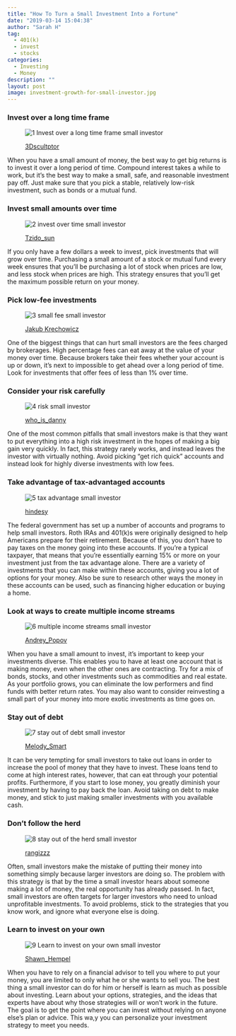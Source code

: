 ```yaml
---
title: "How To Turn a Small Investment Into a Fortune"
date: "2019-03-14 15:04:38"
author: "Sarah H"
tag:
  - 401(k)
  - invest
  - stocks
categories:
  - Investing
  - Money
description: ""
layout: post
image: investment-growth-for-small-investor.jpg
---
```


### Invest over a long time frame

<figure aria-describedby="caption-attachment-3763" class="wp-caption alignnone" id="attachment_3763" style="width: 700px">

![1 Invest over a long time frame small investor](/posts/1-Invest-over-a-long-time-frame-small-investor.jpg)<figcaption class="wp-caption-text" id="caption-attachment-3763">[3Dscultptor](https://www.shutterstock.com/pic-365116856/stock-photo-time-is-money-clock-falling-apart-to-dollars-concept-d-model.html)

</figcaption></figure>

When you have a small amount of money, the best way to get big returns is to invest it over a long period of time. Compound interest takes a while to work, but it’s the best way to make a small, safe, and reasonable investment pay off. Just make sure that you pick a stable, relatively low-risk investment, such as bonds or a mutual fund.

### Invest small amounts over time

<figure aria-describedby="caption-attachment-3764" class="wp-caption alignnone" id="attachment_3764" style="width: 700px">

![2 invest over time small investor](/posts/2-invest-over-time-small-investor.jpg)<figcaption class="wp-caption-text" id="caption-attachment-3764">[Tzido_sun](https://www.shutterstock.com/pic-298778966/stock-photo-hand-putting-mix-coins-and-seed-in-clear-bottle-on-cityscape-photo-blurred-cityscape-background.html)</figcaption></figure>

If you only have a few dollars a week to invest, pick investments that will grow over time. Purchasing a small amount of a stock or mutual fund every week ensures that you’ll be purchasing a lot of stock when prices are low, and less stock when prices are high. This strategy ensures that you’ll get the maximum possible return on your money.

### Pick low-fee investments

<figure aria-describedby="caption-attachment-3765" class="wp-caption alignnone" id="attachment_3765" style="width: 700px">

![3 small fee small investor](/posts/3-small-fee-small-investor.jpg)<figcaption class="wp-caption-text" id="caption-attachment-3765">[Jakub Krechowicz](https://www.shutterstock.com/pic-392380090/stock-photo-greed-for-money-hands-grabbing-coins.html)</figcaption></figure>

One of the biggest things that can hurt small investors are the fees charged by brokerages. High percentage fees can eat away at the value of your money over time. Because brokers take their fees whether your account is up or down, it’s next to impossible to get ahead over a long period of time. Look for investments that offer fees of less than 1% over time.

### Consider your risk carefully

<figure aria-describedby="caption-attachment-3766" class="wp-caption alignnone" id="attachment_3766" style="width: 700px">

![4 risk small investor](/posts/4-risk-small-investor.jpg)<figcaption class="wp-caption-text" id="caption-attachment-3766">[who_is_danny](https://www.shutterstock.com/pic-396781918/stock-photo-risk-concept-with-businessman-balancing-on-dollar-line-placed-on-book-stacks.html)</figcaption></figure>

One of the most common pitfalls that small investors make is that they want to put everything into a high risk investment in the hopes of making a big gain very quickly. In fact, this strategy rarely works, and instead leaves the investor with virtually nothing. Avoid picking “get rich quick” accounts and instead look for highly diverse investments with low fees.

### Take advantage of tax-advantaged accounts

<figure aria-describedby="caption-attachment-3767" class="wp-caption alignnone" id="attachment_3767" style="width: 700px">

![5 tax advantage small investor](/posts/5-tax-advantage-small-investor.jpg)<figcaption class="wp-caption-text" id="caption-attachment-3767">[hindesy](https://www.shutterstock.com/pic-275734745/stock-photo-eggsk-nest-egg.html)</figcaption></figure>

The federal government has set up a number of accounts and programs to help small investors. Roth IRAs and 401(k)s were originally designed to help Americans prepare for their retirement. Because of this, you don’t have to pay taxes on the money going into these accounts. If you’re a typical taxpayer, that means that you’re essentially earning 15% or more on your investment just from the tax advantage alone. There are a variety of investments that you can make within these accounts, giving you a lot of options for your money. Also be sure to research other ways the money in these accounts can be used, such as financing higher education or buying a home.

### Look at ways to create multiple income streams

<figure aria-describedby="caption-attachment-3768" class="wp-caption alignnone" id="attachment_3768" style="width: 700px">

![6 multiple income streams small investor](/posts/6-multiple-income-streams-small-investor.jpg)<figcaption class="wp-caption-text" id="caption-attachment-3768">[Andrey_Popov](https://www.shutterstock.com/pic-306265091/stock-photo-young-businesswoman-working-with-graphs-on-computers-at-desk.html)</figcaption></figure>

When you have a small amount to invest, it’s important to keep your investments diverse. This enables you to have at least one account that is making money, even when the other ones are contracting. Try for a mix of bonds, stocks, and other investments such as commodities and real estate. As your portfolio grows, you can eliminate the low performers and find funds with better return rates. You may also want to consider reinvesting a small part of your money into more exotic investments as time goes on.

### Stay out of debt

<figure aria-describedby="caption-attachment-3769" class="wp-caption alignnone" id="attachment_3769" style="width: 700px">

![7 stay out of debt small investor](/posts/7-stay-out-of-debt-small-investor.jpg)<figcaption class="wp-caption-text" id="caption-attachment-3769">[Melody_Smart](https://www.shutterstock.com/pic-381760273/stock-photo-business-woman-writing-no-more-debts-and-unpaid-bills-unemployment-and-personal-bankruptcy.html)</figcaption></figure>

It can be very tempting for small investors to take out loans in order to increase the pool of money that they have to invest. These loans tend to come at high interest rates, however, that can eat through your potential profits. Furthermore, if you start to lose money, you greatly diminish your investment by having to pay back the loan. Avoid taking on debt to make money, and stick to just making smaller investments with you available cash.

### Don’t follow the herd

<figure aria-describedby="caption-attachment-3770" class="wp-caption alignnone" id="attachment_3770" style="width: 700px">

![8 stay out of the herd small investor](/posts/8-stay-out-of-the-herd-small-investor.jpg)<figcaption class="wp-caption-text" id="caption-attachment-3770">[rangizzz](https://www.shutterstock.com/pic-89995051/stock-photo-male-hand-putting-coin-into-a-piggy-bank.html)</figcaption></figure>

Often, small investors make the mistake of putting their money into something simply because larger investors are doing so. The problem with this strategy is that by the time a small investor hears about someone making a lot of money, the real opportunity has already passed. In fact, small investors are often targets for larger investors who need to unload unprofitable investments. To avoid problems, stick to the strategies that you know work, and ignore what everyone else is doing.

### Learn to invest on your own

<figure aria-describedby="caption-attachment-3771" class="wp-caption alignnone" id="attachment_3771" style="width: 700px">

![9 Learn to invest on your own small investor](/posts/9-Learn-to-invest-on-your-own-small-investor.jpg)<figcaption class="wp-caption-text" id="caption-attachment-3771">[Shawn_Hempel](https://www.shutterstock.com/pic-136649924/stock-photo-books-with-penny-jar-filled-with-coins-and-banknotes-tuition-or-education-financing-concept.html)</figcaption></figure>

When you have to rely on a financial advisor to tell you where to put your money, you are limited to only what he or she wants to sell you. The best thing a small investor can do for him or herself is learn as much as possible about investing. Learn about your options, strategies, and the ideas that experts have about why those strategies will or won’t work in the future. The goal is to get the point where you can invest without relying on anyone else’s plan or advice. This wa,y you can personalize your investment strategy to meet you needs.
